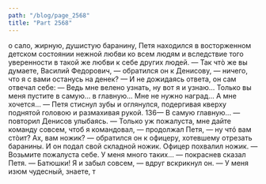 ```yaml
---
path: "/blog/page_2568"
title: "Part 2568"
---
```


о сало, жирную, душистую баранину, Петя находился в восторженном детском состоянии нежной любви ко всем людям и вследствие того уверенности в такой же любви к себе других людей.
— Так чтò же вы думаете, Василий Федорович, — обратился он к Денисову, — ничего, что я с вами останусь на денек? — И не дожидаясь ответа, он сам отвечал себе: — Ведь мне велено узнать, ну вот я и узнаю... Только вы меня пустите в самую... в главную... Мне не нужно наград... А мне хочется... — Петя стиснул зубы и оглянулся, подергивая кверху поднятой головою и размахивая рукой.
136— В самую главную... — повторил Денисов улыбаясь.
— Только уж пожалуста, мне дайте команду совсем, чтоб я командовал, — продолжал Петя, — ну чтó вам стòит? Ах, вам ножик? — обратился он к офицеру, хотевшему отрезать баранины. И он подал свой складной ножик.
Офицер похвалил ножик.
— Возьмите пожалуста себе. У меня много таких... — покраснев сказал Петя. — Батюшки! Я и забыл совсем, — вдруг вскрикнул он. — У меня изюм чудесный, знаете, т
